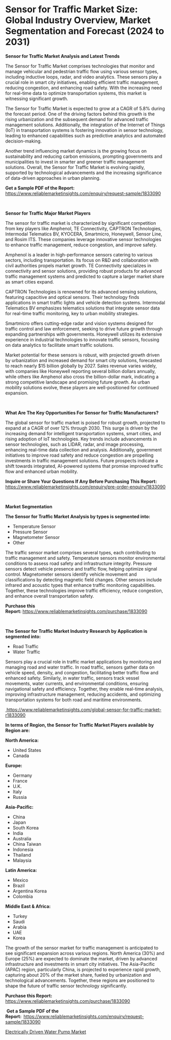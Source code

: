 <p><h1>Sensor for Traffic Market Size: Global Industry Overview, Market Segmentation and Forecast (2024 to 2031)</h1></p><p><strong>Sensor for Traffic Market Analysis and Latest Trends</strong></p>
<p><p>The Sensor for Traffic Market comprises technologies that monitor and manage vehicular and pedestrian traffic flow using various sensor types, including inductive loops, radar, and video analytics. These sensors play a crucial role in smart city initiatives, enabling efficient traffic management, reducing congestion, and enhancing road safety. With the increasing need for real-time data to optimize transportation systems, this market is witnessing significant growth.</p><p>The Sensor for Traffic Market is expected to grow at a CAGR of 5.8% during the forecast period. One of the driving factors behind this growth is the rising urbanization and the subsequent demand for advanced traffic management solutions. Additionally, the integration of the Internet of Things (IoT) in transportation systems is fostering innovation in sensor technology, leading to enhanced capabilities such as predictive analytics and automated decision-making. </p><p>Another trend influencing market dynamics is the growing focus on sustainability and reducing carbon emissions, prompting governments and municipalities to invest in smarter and greener traffic management solutions. Overall, the Sensor for Traffic Market is evolving rapidly, supported by technological advancements and the increasing significance of data-driven approaches in urban planning.</p></p>
<p><strong>Get a Sample PDF of the Report:&nbsp;</strong> <a href="https://www.reliablemarketinsights.com/enquiry/request-sample/1833090?utm_campaign=1937&utm_medium=2&utm_source=Github&utm_content=ia&utm_term=01012025&utm_id=sensor-for-traffic">https://www.reliablemarketinsights.com/enquiry/request-sample/1833090</a></p>
<p>&nbsp;</p>
<p><strong>Sensor for Traffic Major Market Players</strong></p>
<p><p>The sensor for traffic market is characterized by significant competition from key players like Amphenol, TE Connectivity, CAPTRON Technologies, Intermodal Telematics BV, KYOCERA, Smartmicro, Honeywell, Sensor Line, and Rosim ITS. These companies leverage innovative sensor technologies to enhance traffic management, reduce congestion, and improve safety.</p><p>Amphenol is a leader in high-performance sensors catering to various sectors, including transportation. Its focus on R&D and collaboration with civil authorities propels market growth. TE Connectivity specializes in connectivity and sensor solutions, providing robust products for advanced traffic management systems and predicted to capture a larger market share as smart cities expand.</p><p>CAPTRON Technologies is renowned for its advanced sensing solutions, featuring capacitive and optical sensors. Their technology finds applications in smart traffic lights and vehicle detection systems. Intermodal Telematics BV emphasizes telematics solutions that integrate sensor data for real-time traffic monitoring, key to urban mobility strategies.</p><p>Smartmicro offers cutting-edge radar and vision systems designed for traffic control and law enforcement, seeking to drive future growth through expanding partnerships with governments. Honeywell utilizes its extensive experience in industrial technologies to innovate traffic sensors, focusing on data analytics to facilitate smart traffic solutions.</p><p>Market potential for these sensors is robust, with projected growth driven by urbanization and increased demand for smart city solutions, forecasted to reach nearly $15 billion globally by 2027. Sales revenue varies widely, with companies like Honeywell reporting several billion dollars annually, while others like Amphenol also cross the billion-dollar mark, indicating a strong competitive landscape and promising future growth. As urban mobility solutions evolve, these players are well-positioned for continued expansion.</p></p>
<p>&nbsp;</p>
<p><strong>What Are The Key Opportunities For Sensor for Traffic Manufacturers?</strong></p>
<p><p>The global sensor for traffic market is poised for robust growth, projected to expand at a CAGR of over 12% through 2030. This surge is driven by the increasing demand for intelligent transportation systems, smart cities, and rising adoption of IoT technologies. Key trends include advancements in sensor technologies, such as LIDAR, radar, and image processing, enhancing real-time data collection and analysis. Additionally, government initiatives to improve road safety and reduce congestion are propelling investments in traffic management solutions. Future prospects indicate a shift towards integrated, AI-powered systems that promise improved traffic flow and enhanced urban mobility.</p></p>
<p><strong>Inquire or Share Your Questions If Any Before Purchasing This Report:</strong> <a href="https://www.reliablemarketinsights.com/enquiry/pre-order-enquiry/1833090?utm_campaign=1937&utm_medium=2&utm_source=Github&utm_content=ia&utm_term=01012025&utm_id=sensor-for-traffic">https://www.reliablemarketinsights.com/enquiry/pre-order-enquiry/1833090</a></p>
<p>&nbsp;</p>
<p><strong>Market Segmentation</strong></p>
<p><strong>The Sensor for Traffic Market Analysis by types is segmented into:</strong></p>
<p><ul><li>Temperature Sensor</li><li>Pressure Sensor</li><li>Magnetometer Sensor</li><li>Other</li></ul></p>
<p><p>The traffic sensor market comprises several types, each contributing to traffic management and safety. Temperature sensors monitor environmental conditions to assess road safety and infrastructure integrity. Pressure sensors detect vehicle presence and traffic flow, helping optimize signal control. Magnetometer sensors identify vehicle movement and classifications by detecting magnetic field changes. Other sensors include infrared and acoustic types that enhance traffic monitoring capabilities. Together, these technologies improve traffic efficiency, reduce congestion, and enhance overall transportation safety.</p></p>
<p><strong>Purchase this Report:&nbsp;</strong><a href="https://www.reliablemarketinsights.com/purchase/1833090?utm_campaign=1937&utm_medium=2&utm_source=Github&utm_content=ia&utm_term=01012025&utm_id=sensor-for-traffic">https://www.reliablemarketinsights.com/purchase/1833090</a></p>
<p>&nbsp;</p>
<p><strong>The Sensor for Traffic Market Industry Research by Application is segmented into:</strong></p>
<p><ul><li>Road Traffic</li><li>Water Traffic</li></ul></p>
<p><p>Sensors play a crucial role in traffic market applications by monitoring and managing road and water traffic. In road traffic, sensors gather data on vehicle speed, density, and congestion, facilitating better traffic flow and enhanced safety. Similarly, in water traffic, sensors track vessel movements, water currents, and environmental conditions, ensuring navigational safety and efficiency. Together, they enable real-time analysis, improving infrastructure management, reducing accidents, and optimizing transportation systems for both road and maritime environments.</p></p>
<p><a href="https://www.reliablemarketinsights.com/global-sensor-for-traffic-market-r1833090?utm_campaign=1937&utm_medium=2&utm_source=Github&utm_content=ia&utm_term=01012025&utm_id=sensor-for-traffic">&nbsp;https://www.reliablemarketinsights.com/global-sensor-for-traffic-market-r1833090</a></p>
<p><strong>In terms of Region, the Sensor for Traffic Market Players available by Region are:</strong></p>
<p>
    <p> <strong> North America: </strong>
        <ul>
            <li>United States</li>
            <li>Canada</li>
        </ul>
        </p> 
    <p> <strong> Europe: </strong>
        <ul>
            <li>Germany</li>
            <li>France</li>
            <li>U.K.</li>
            <li>Italy</li>
            <li>Russia</li>
        </ul>
        </p> 
    <p> <strong> Asia-Pacific: </strong>
        <ul>
            <li>China</li>
            <li>Japan</li>
            <li>South Korea</li>
            <li>India</li>
            <li>Australia</li>
            <li>China Taiwan</li>
            <li>Indonesia</li>
            <li>Thailand</li>
            <li>Malaysia</li>
        </ul>
        </p> 
    <p> <strong> Latin America: </strong>
        <ul>
            <li>Mexico</li>
            <li>Brazil</li>
            <li>Argentina Korea</li>
            <li>Colombia</li>
        </ul>
        </p> 
    <p> <strong> Middle East & Africa: </strong>
        <ul>
            <li>Turkey</li>
            <li>Saudi</li>
            <li>Arabia</li>
            <li>UAE</li>
            <li>Korea</li>
        </ul>
    </p>
    </p>
<p><p>The growth of the sensor market for traffic management is anticipated to see significant expansion across various regions. North America (30%) and Europe (25%) are expected to dominate the market, driven by advanced infrastructure and investments in smart city initiatives. The Asia-Pacific (APAC) region, particularly China, is projected to experience rapid growth, capturing about 20% of the market share, fueled by urbanization and technological advancements. Together, these regions are positioned to shape the future of traffic sensor technology significantly.</p></p>
<p><strong>Purchase this Report: </strong><a href="https://www.reliablemarketinsights.com/purchase/1833090?utm_campaign=1937&utm_medium=2&utm_source=Github&utm_content=ia&utm_term=01012025&utm_id=sensor-for-traffic">https://www.reliablemarketinsights.com/purchase/1833090</a></p>
<p>&nbsp;<strong>Get a Sample PDF of the Report:&nbsp;&nbsp;</strong><a href="https://www.reliablemarketinsights.com/enquiry/request-sample/1833090?utm_campaign=1937&utm_medium=2&utm_source=Github&utm_content=ia&utm_term=01012025&utm_id=sensor-for-traffic">https://www.reliablemarketinsights.com/enquiry/request-sample/1833090</a></p>
<p><strong></strong></p>
<p><p><a href="https://github.com/Krish2023na/Market-Research-Report-List-6/blob/main/electrically-driven-water-pump-market.md?utm_campaign=1937&utm_medium=2&utm_source=Github&utm_content=ia&utm_term=01012025&utm_id=sensor-for-traffic">Electrically Driven Water Pump Market</a></p></p>